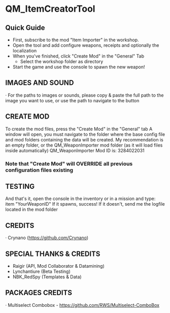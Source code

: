 # QM_ItemCreatorTool

## Quick Guide
- First, subscribe to the mod "Item Importer" in the workshop.
- Open the tool and add configure weapons, receipts and optionally the localization
- When you've finished, click "Create Mod" in the "General" Tab
	- Select the workshop folder as directory
- Start the game and use the console to spawn the new weapon!

## IMAGES AND SOUND
· For the paths to images or sounds, please copy & paste the full path to the image you want to use, or use the path to navigate to the button

## CREATE MOD
To create the mod files, press the "Create Mod" in the "General" tab
A window will open, you must navigate to the folder where the base config file and mod folders containing the data will be created.
My recommendation is an empty folder, or the QM_WeaponImporter mod folder (as it will load files inside automatically)
QM_WeaponImporter Mod ID is: 3284022031

### Note that "Create Mod" will OVERRIDE all previous configuration files existing

## TESTING
And that's it, open the console in the inventory or in a mission and type: 
	item "YourWeaponID"
If it spawns, success! If it doesn't, send me the logfile located in the mod folder

## CREDITS
· Crynano (https://github.com/Crynano)

## SPECIAL THANKS & CREDITS
- Raigir (API, Mod Collaborator & Datamining)
- Lynchantiure (Beta Testing)
- NBK_RedSpy (Templates & Data)

## PACKAGES CREDITS
· Multiselect Combobox - https://github.com/RWS/Multiselect-ComboBox

